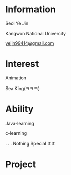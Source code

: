 # Information
Seol Ye Jin

Kangwon National Univercity

yejin99414@gmail.com

# Interest
Animation

Sea King(ㅋㅋㅋ)

# Ability
Java-learning

c-learning

.
.
.
Nothing Special
ㅎㅎ

# Project





